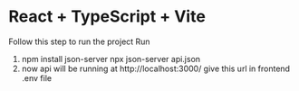 # React + TypeScript + Vite
Follow this step to run the project
Run
1. npm install json-server
 npx json-server api.json
3. now api will be running at http://localhost:3000/ give this url in frontend .env file

